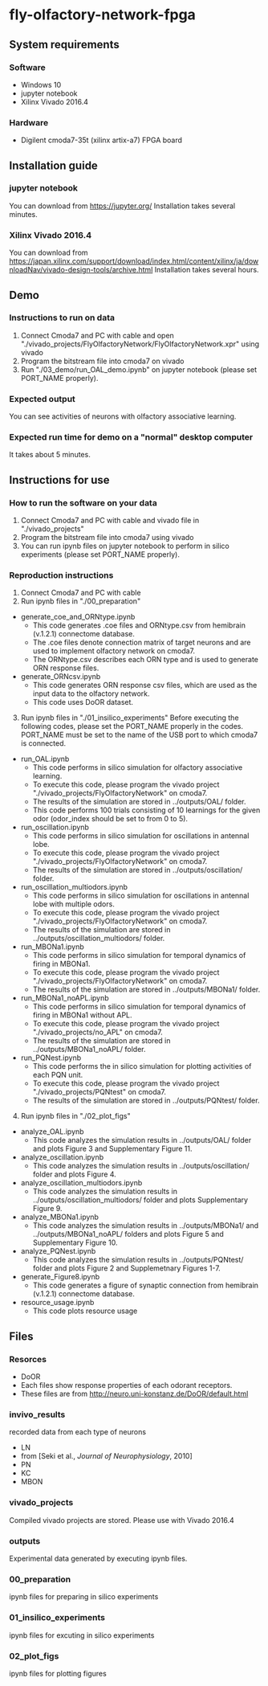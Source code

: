 # fly-olfactory-network-fpga
## System requirements
### Software
- Windows 10
- jupyter notebook
- Xilinx Vivado 2016.4
### Hardware
- Digilent cmoda7-35t (xilinx artix-a7) FPGA board

## Installation guide
### jupyter notebook
You can download from
https://jupyter.org/
Installation takes several minutes.
### Xilinx Vivado 2016.4
You can download from
https://japan.xilinx.com/support/download/index.html/content/xilinx/ja/downloadNav/vivado-design-tools/archive.html
Installation takes several hours.

## Demo
### Instructions to run on data
1. Connect Cmoda7 and PC with cable and open "./vivado_projects/FlyOlfactoryNetwork/FlyOlfactoryNetwork.xpr" using vivado
2. Program the bitstream file into cmoda7 on vivado
3. Run "./03_demo/run_OAL_demo.ipynb" on jupyter notebook (please set PORT_NAME properly).
### Expected output
You can see activities of neurons with olfactory associative learning.
### Expected run time for demo on a "normal" desktop computer
It takes about 5 minutes.

## Instructions for use
### How to run the software on your data
1. Connect Cmoda7 and PC with cable and vivado file in "./vivado_projects"
2. Program the bitstream file into cmoda7 using vivado
3. You can run ipynb files on jupyter notebook to perform in silico experiments (please set PORT_NAME properly). 
### Reproduction instructions
1. Connect Cmoda7 and PC with cable
2. Run ipynb files in "./00_preparation"
  - generate_coe_and_ORNtype.ipynb
    - This code generates .coe files and ORNtype.csv from hemibrain (v.1.2.1) connectome database.
    - The .coe files denote connection matrix of target neurons and are used to implement olfactory network on cmoda7.
    - The ORNtype.csv describes each ORN type and is used to generate ORN response files.
  - generate_ORNcsv.ipynb
    - This code generates ORN response csv files, which are used as the input data to the olfactory network.
    - This code uses DoOR dataset.
3. Run ipynb files in "./01_insilico_experiments"
  Before executing the following codes, please set the PORT_NAME properly in the codes.
  PORT_NAME must be set to the name of the USB port to which cmoda7 is connected.
  - run_OAL.ipynb
    - This code performs in silico simulation for olfactory associative learning.
    - To execute this code, please program the vivado project "./vivado_projects/FlyOlfactoryNetwork" on cmoda7. 
    - The results of the simulation are stored in ../outputs/OAL/ folder.
    - This code performs 100 trials consisting of 10 learnings for the given odor (odor_index should be set to from 0 to 5).
  - run_oscillation.ipynb
    - This code performs in silico simulation for oscillations in antennal lobe.
    - To execute this code, please program the vivado project "./vivado_projects/FlyOlfactoryNetwork" on cmoda7. 
    - The results of the simulation are stored in ../outputs/oscillation/ folder.
  - run_oscillation_multiodors.ipynb
    - This code performs in silico simulation for oscillations in antennal lobe with multiple odors.
    - To execute this code, please program the vivado project "./vivado_projects/FlyOlfactoryNetwork" on cmoda7. 
    - The results of the simulation are stored in ../outputs/oscillation_multiodors/ folder.
  - run_MBONa1.ipynb
    - This code performs in silico simulation for temporal dynamics of firing in MBONa1.
    - To execute this code, please program the vivado project "./vivado_projects/FlyOlfactoryNetwork" on cmoda7. 
    - The results of the simulation are stored in ../outputs/MBONa1/ folder.
  - run_MBONa1_noAPL.ipynb
    - This code performs in silico simulation for temporal dynamics of firing in MBONa1 without APL.
    - To execute this code, please program the vivado project "./vivado_projects/no_APL" on cmoda7. 
    - The results of the simulation are stored in ../outputs/MBONa1_noAPL/ folder.
  - run_PQNest.ipynb
    - This code performs the in silico simulation for plotting activities of each PQN unit. 
    - To execute this code, please program the vivado project "./vivado_projects/PQNtest" on cmoda7. 
    - The results of the simulation are stored in ../outputs/PQNtest/ folder.
4. Run ipynb files in "./02_plot_figs"
  - analyze_OAL.ipynb
    - This code analyzes the simulation results in ../outputs/OAL/ folder and plots Figure 3 and Supplementary Figure 11.
  - analyze_oscillation.ipynb
    - This code analyzes the simulation results in ../outputs/oscillation/ folder and plots Figure 4.
  - analyze_oscillation_multiodors.ipynb
    - This code analyzes the simulation results in ../outputs/oscillation_multiodors/ folder and plots Supplementary Figure 9.
  - analyze_MBONa1.ipynb
    - This code analyzes the simulation results in ../outputs/MBONa1/ and ../outputs/MBONa1_noAPL/ folders and plots Figure 5 and Supplementary Figure 10.
  - analyze_PQNest.ipynb
    - This code analyzes the simulation results in ../outputs/PQNtest/ folder and plots Figure 2 and Supplemetnary Figures 1-7. 
  - generate_Figure8.ipynb
    - This code generates a figure of synaptic connection from hemibrain (v.1.2.1) connectome database. 
  - resource_usage.ipynb
    - This code plots resource usage

## Files
### Resorces
- DoOR
 - Each files show response properties of each odorant receptors.
 - These files are from http://neuro.uni-konstanz.de/DoOR/default.html
### invivo_results
recorded data from each type of neurons
- LN
 - from [Seki et al., *Journal of Neurophysiology*, 2010]
- PN
- KC
- MBON
### vivado_projects
Compiled vivado projects are stored.
Please use with Vivado 2016.4
### outputs
Experimental data generated by executing ipynb files.
### 00_preparation
ipynb files for preparing in silico experiments
### 01_insilico_experiments
ipynb files for excuting in silico experiments
### 02_plot_figs
ipynb files for plotting figures